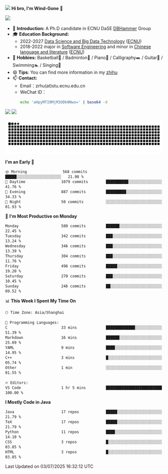 <img src="https://media.giphy.com/media/LnQjpWaON8nhr21vNW/giphy.gif" width="60">  **Hi bro, I'm Wind-Gone** 👋

![](https://komarev.com/ghpvc/?username=your-github-Wind-Gone&style=flat-square)

- 🌱 **Introduction:** A Ph.D candidate in ECNU DaSE [DBHammer](https://dbhammer.github.io/) Group
- 🎓 **Education Background:**
  - 2022-2027 [Data Science and Big Data Technology](http://dase.ecnu.edu.cn/) ([ECNU](https://www.ecnu.edu.cn/))
  - 2018-2022 major in [Software Engineering](http://www.sei.ecnu.edu.cn/) and minor in [Chinese language and literature](https://zhwx.ecnu.edu.cn/) ([ECNU](https://www.ecnu.edu.cn/))
- 🐣 **Hobbies:** Basketball🏀 / Badminton🏸 / Piano🎹 / Calligraphy✒️ / Guitar🎸 / Swimming🏊 / Singing🎤
- 😄 **Tips**: You can find more information in my [zhihu](https://www.zhihu.com/people/hhhuhuh)
- 📫 **Contact:**
  - Email：zrhu(at)stu.ecnu.edu.cn
  - WeChat ID：
    ```bash
    echo 'aHpyMTI0MjM3ODk0Nwo=' | base64 -d
    ```
<div>
  <img width="390px" src="https://github-readme-stats.vercel.app/api?username=Wind-Gone&show_icons=true&theme=vue">
  <img width="415px" src="http://github-readme-streak-stats.herokuapp.com/?user=Wind-Gone&theme=vue">
<!--   <img width="390px" src="https://github-readme-stats.anuraghazra1.vercel.app/api/top-langs/?username=Wind-Gone&layout=compact&theme=vue" /> -->
</div>

<!--[![Zirui Hu's github activity graph](https://github-readme-activity-graph.vercel.app/graph?username=Wind-Gone&theme=flat-square)](https://github.com/Wind-Gone/github-readme-activity-graph)-->
![Snake animation](https://raw.githubusercontent.com/Wind-Gone/Wind-Gone/output/github-contribution-grid-snake.svg)

<!--START_SECTION:waka-->
**I'm an Early 🐤** 

```text
🌞 Morning                568 commits         █████░░░░░░░░░░░░░░░░░░░░   21.98 % 
🌆 Daytime                1079 commits        ██████████░░░░░░░░░░░░░░░   41.76 % 
🌃 Evening                887 commits         █████████░░░░░░░░░░░░░░░░   34.33 % 
🌙 Night                  50 commits          ░░░░░░░░░░░░░░░░░░░░░░░░░   01.93 % 
```
📅 **I'm Most Productive on Monday** 

```text
Monday                   580 commits         ██████░░░░░░░░░░░░░░░░░░░   22.45 % 
Tuesday                  342 commits         ███░░░░░░░░░░░░░░░░░░░░░░   13.24 % 
Wednesday                346 commits         ███░░░░░░░░░░░░░░░░░░░░░░   13.39 % 
Thursday                 304 commits         ███░░░░░░░░░░░░░░░░░░░░░░   11.76 % 
Friday                   496 commits         █████░░░░░░░░░░░░░░░░░░░░   19.20 % 
Saturday                 270 commits         ███░░░░░░░░░░░░░░░░░░░░░░   10.45 % 
Sunday                   246 commits         ██░░░░░░░░░░░░░░░░░░░░░░░   09.52 % 
```


📊 **This Week I Spent My Time On** 

```text
🕑︎ Time Zone: Asia/Shanghai

💬 Programming Languages: 
C                        33 mins             █████████████░░░░░░░░░░░░   51.39 % 
Markdown                 16 mins             ██████░░░░░░░░░░░░░░░░░░░   25.09 % 
YAML                     9 mins              ████░░░░░░░░░░░░░░░░░░░░░   14.95 % 
C++                      3 mins              █░░░░░░░░░░░░░░░░░░░░░░░░   05.74 % 
Other                    1 min               ░░░░░░░░░░░░░░░░░░░░░░░░░   01.55 % 

🔥 Editors: 
VS Code                  1 hr 5 mins         █████████████████████████   100.00 % 
```

**I Mostly Code in Java** 

```text
Java                     17 repos            █████░░░░░░░░░░░░░░░░░░░░   21.79 % 
TeX                      17 repos            █████░░░░░░░░░░░░░░░░░░░░   21.79 % 
Python                   11 repos            ████░░░░░░░░░░░░░░░░░░░░░   14.10 % 
CSS                      3 repos             █░░░░░░░░░░░░░░░░░░░░░░░░   03.85 % 
HTML                     3 repos             █░░░░░░░░░░░░░░░░░░░░░░░░   03.85 % 
```




 Last Updated on 03/07/2025 16:32:12 UTC
<!--END_SECTION:waka-->

